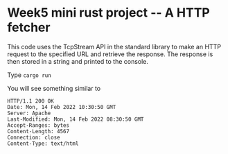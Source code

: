 # Week5 mini rust project -- A HTTP fetcher
This code uses the TcpStream API in the standard library to make an HTTP request to the specified URL and retrieve the response. The response is then stored in a string and printed to the console.

Type `cargo run`

You will see something similar to

```
HTTP/1.1 200 OK
Date: Mon, 14 Feb 2022 10:30:50 GMT
Server: Apache
Last-Modified: Mon, 14 Feb 2022 08:30:50 GMT
Accept-Ranges: bytes
Content-Length: 4567
Connection: close
Content-Type: text/html
```
